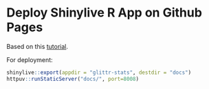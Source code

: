 # Deploy Shinylive R App on Github Pages

Based on this [tutorial](https://medium.com/@rami.krispin/deploy-shiny-app-on-github-pages-b4cbd433bdc).

For deployment:

```r
shinylive::export(appdir = "glittr-stats", destdir = "docs")
httpuv::runStaticServer("docs/", port=8008)
```